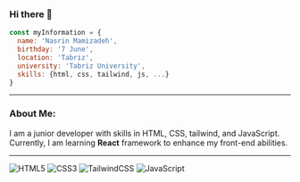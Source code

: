 ### Hi there 👋
```js
const myInformation = {
  name: 'Nasrin Mamizadeh',
  birthday: '7 June',
  location: 'Tabriz', 
  university: 'Tabriz University',
  skills: {html, css, tailwind, js, ...}
}
```
___
### About Me:
I am a junior developer with skills in HTML, CSS, tailwind, and JavaScript. Currently, I am learning **React** framework to enhance my front-end abilities.
___

![HTML5](https://img.shields.io/badge/html5-%23E34F26.svg?style=for-the-badge&logo=html5&logoColor=white)
![CSS3](https://img.shields.io/badge/css3-%231572B6.svg?style=for-the-badge&logo=css3&logoColor=white)
![TailwindCSS](https://img.shields.io/badge/tailwindcss-%2338B2AC.svg?style=for-the-badge&logo=tailwind-css&logoColor=white)
![JavaScript](https://img.shields.io/badge/javascript-%23323330.svg?style=for-the-badge&logo=javascript&logoColor=%23F7DF1E)
